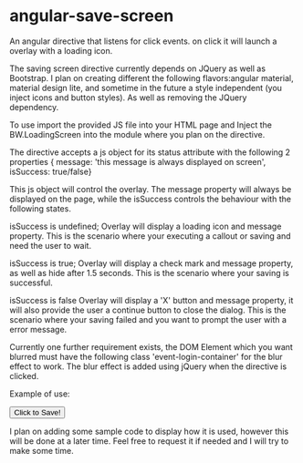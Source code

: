 # angular-save-screen
An angular directive that listens for click events. on click it will launch a overlay with a loading icon.

The saving screen directive currently depends on JQuery as well as Bootstrap. I plan on creating different the following flavors:angular material, material design lite, and sometime in the future a style independent (you inject icons and button styles). As well as removing the JQuery dependency.

To use import the provided JS file into your HTML page and Inject the BW.LoadingScreen into the module where you plan on the directive.

The directive accepts a js object for its status attribute with the following 2 properties { message: 'this message is always displayed on screen', isSuccess: true/false}

This js object will control the overlay. The message property will always be displayed on the page, while the isSuccess controls the behaviour with the following states.

isSuccess is undefined;
	Overlay will display a loading icon and message property. This is the scenario where your executing a callout or saving and need the user to wait.

isSuccess is true;
	Overlay will display a check mark and message property, as well as hide after 1.5 seconds. This is the scenario where your saving is successful.

isSuccess is false
	Overlay will display a 'X' button and message property, it will also provide the user a continue button to close the dialog. This is the scenario where your saving failed and you want to prompt the user with a error message.

Currently one further requirement exists, the DOM Element which you want blurred must have the following class 'event-login-container' for the blur effect to work. The blur effect is added using jQuery when the directive is clicked.

Example of use:

<button bw-saving-screen status="statusObjectInController">Click to Save!</button>


I plan on adding some sample code to display how it is used, however this will be done at a later time. Feel free to request it if needed and I will try to make some time.